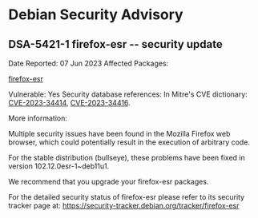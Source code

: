 
Debian Security Advisory
========================


DSA-5421-1 firefox-esr -- security update
-----------------------------------------



Date Reported:
07 Jun 2023
Affected Packages:

[firefox-esr](https://packages.debian.org/src:firefox-esr)

Vulnerable:
Yes
Security database references:
In Mitre's CVE dictionary: [CVE-2023-34414](https://security-tracker.debian.org/tracker/CVE-2023-34414), [CVE-2023-34416](https://security-tracker.debian.org/tracker/CVE-2023-34416).  

More information:

Multiple security issues have been found in the Mozilla Firefox web
browser, which could potentially result in the execution of arbitrary
code.


For the stable distribution (bullseye), these problems have been fixed in
version 102.12.0esr-1~deb11u1.


We recommend that you upgrade your firefox-esr packages.


For the detailed security status of firefox-esr please refer to
its security tracker page at:
<https://security-tracker.debian.org/tracker/firefox-esr>





